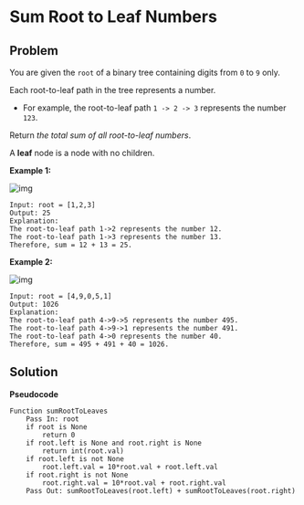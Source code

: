 # Sum Root to Leaf Numbers

## Problem

You are given the `root` of a binary tree containing digits from `0` to `9` only.

Each root-to-leaf path in the tree represents a number.

- For example, the root-to-leaf path `1 -> 2 -> 3` represents the number `123`.

Return *the total sum of all root-to-leaf numbers*.

A **leaf** node is a node with no children.

 

**Example 1:**

![img](https://assets.leetcode.com/uploads/2021/02/19/num1tree.jpg)

```
Input: root = [1,2,3]
Output: 25
Explanation:
The root-to-leaf path 1->2 represents the number 12.
The root-to-leaf path 1->3 represents the number 13.
Therefore, sum = 12 + 13 = 25.
```

**Example 2:**

![img](https://assets.leetcode.com/uploads/2021/02/19/num2tree.jpg)

```
Input: root = [4,9,0,5,1]
Output: 1026
Explanation:
The root-to-leaf path 4->9->5 represents the number 495.
The root-to-leaf path 4->9->1 represents the number 491.
The root-to-leaf path 4->0 represents the number 40.
Therefore, sum = 495 + 491 + 40 = 1026.
```

 

## Solution 

**Pseudocode**

```pseudocode
Function sumRootToLeaves
	Pass In: root
	if root is None
		return 0
	if root.left is None and root.right is None
		return int(root.val)
	if root.left is not None
		root.left.val = 10*root.val + root.left.val
    if root.right is not None
		root.right.val = 10*root.val + root.right.val
	Pass Out: sumRootToLeaves(root.left) + sumRootToLeaves(root.right)
```

